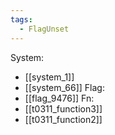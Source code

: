 ```yaml
---
tags:
  - FlagUnset
---
```

System:
- [[system_1]]
- [[system_66]]
Flag:
- [[flag_9476]]
Fn:
- [[t0311_function3]]
- [[t0311_function2]]
